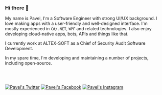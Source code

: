 ### Hi there 👋
My name is Pavel, I'm a Software Engineer with strong UI/UX background. I love making apps with a user-friendly and well-designed interface.
I'm mostly experienced in `C#/.NET`, `WPF` and related technologies. I also enjoy developing cloud-native apps, bots, APIs and things like that.

I currently work at ALTEX-SOFT as a Chief of Security Audit Software Development.

In my spare time, I'm developing and maintaining a number of projects, including open-source.

<br/>
<br/>

[![Pavel's Twitter](https://img.shields.io/badge/twitter-%40upavel-%2308A0E9?logo=twitter)](https://twitter.com/upavel)
[![Pavel's Facebook](https://img.shields.io/badge/facebook-pavel.um-%231094F4?logo=facebook)](https://www.facebook.com/pavel.um)
[![Pavel's Instagram](https://img.shields.io/badge/instagram-paulem-%23DD2A7B?logo=instagram)](https://www.instagram.com/paulem)

